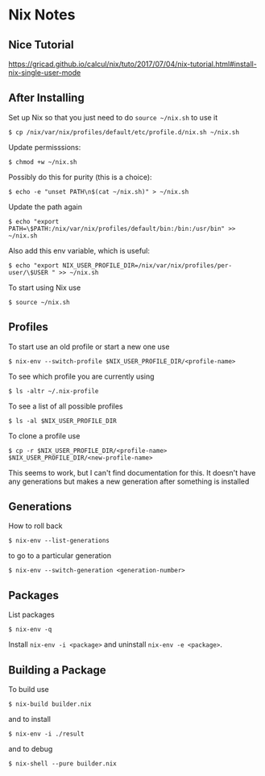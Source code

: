 # Nix Notes

## Nice Tutorial

https://gricad.github.io/calcul/nix/tuto/2017/07/04/nix-tutorial.html#install-nix-single-user-mode

## After Installing

Set up Nix so that you just need to do `source ~/nix.sh` to use it

    $ cp /nix/var/nix/profiles/default/etc/profile.d/nix.sh ~/nix.sh

Update permisssions:

    $ chmod +w ~/nix.sh

Possibly do this for purity (this is a choice):

    $ echo -e "unset PATH\n$(cat ~/nix.sh)" > ~/nix.sh

Update the path again

    $ echo "export PATH=\$PATH:/nix/var/nix/profiles/default/bin:/bin:/usr/bin" >> ~/nix.sh

Also add this env variable, which is useful:

    $ echo "export NIX_USER_PROFILE_DIR=/nix/var/nix/profiles/per-user/\$USER " >> ~/nix.sh

To start using Nix use

    $ source ~/nix.sh

## Profiles

To start use an old profile or start a new one use

    $ nix-env --switch-profile $NIX_USER_PROFILE_DIR/<profile-name>

To see which profile you are currently using

    $ ls -altr ~/.nix-profile

To see a list of all possible profiles

    $ ls -al $NIX_USER_PROFILE_DIR

To clone a profile use

    $ cp -r $NIX_USER_PROFILE_DIR/<profile-name> $NIX_USER_PROFILE_DIR/<new-profile-name>

This seems to work, but I can't find documentation for this. It
doesn't have any generations but makes a new generation after
something is installed

## Generations

How to roll back

    $ nix-env --list-generations

to go to a particular generation

    $ nix-env --switch-generation <generation-number>

## Packages

List packages

    $ nix-env -q

Install `nix-env -i <package>` and uninstall `nix-env -e <package>`.

## Building a Package

To build use

    $ nix-build builder.nix

and to install

    $ nix-env -i ./result

and to debug

    $ nix-shell --pure builder.nix
